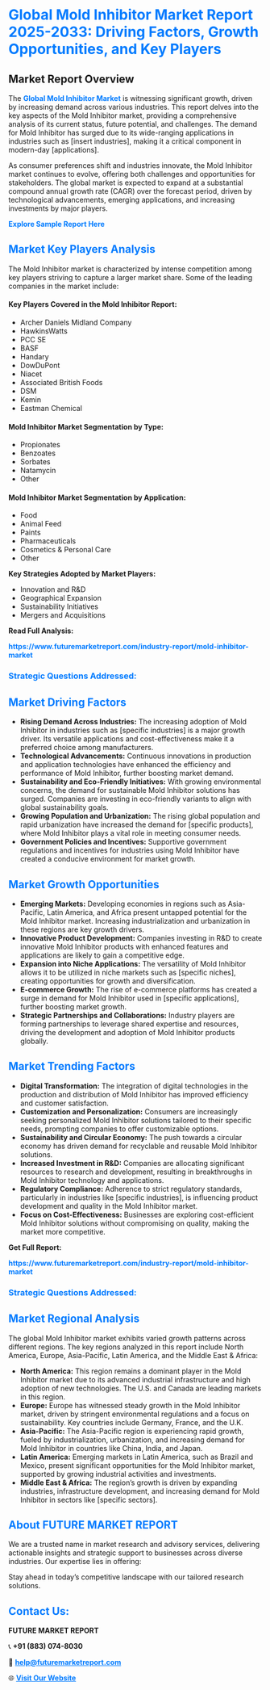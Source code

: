 <h1 style="color: #007BFF;">Global Mold Inhibitor Market Report 2025-2033: Driving Factors, Growth Opportunities, and Key Players</h1>

<section id="overview">
<h2>Market Report Overview</h2>
<p>The <a href="https://www.futuremarketreport.com/industry-report/mold-inhibitor-market" style="color: #007BFF; text-decoration: none;"><strong>Global Mold Inhibitor Market</strong></a> is witnessing significant growth, driven by increasing demand across various industries. This report delves into the key aspects of the Mold Inhibitor market, providing a comprehensive analysis of its current status, future potential, and challenges. The demand for Mold Inhibitor has surged due to its wide-ranging applications in industries such as [insert industries], making it a critical component in modern-day [applications].</p>
<p>As consumer preferences shift and industries innovate, the Mold Inhibitor market continues to evolve, offering both challenges and opportunities for stakeholders. The global market is expected to expand at a substantial compound annual growth rate (CAGR) over the forecast period, driven by technological advancements, emerging applications, and increasing investments by major players.</p>
</section>

<section id="overview">
<p><a href="https://www.futuremarketreport.com/request-sample/reportId=114796" style="color: #007BFF; text-decoration: none;"><strong>Explore Sample Report Here</strong></a></p>
</section>

<section id="key-players">
<h2 style="color: #007BFF;">Market Key Players Analysis</h2>
<p>The Mold Inhibitor market is characterized by intense competition among key players striving to capture a larger market share. Some of the leading companies in the market include:</p>
<h4>Key Players Covered in the Mold Inhibitor Report:</h4>
<ul><li>Archer Daniels Midland Company</li><li>HawkinsWatts</li><li>PCC SE</li><li>BASF</li><li>Handary</li><li>DowDuPont</li><li>Niacet</li><li>Associated British Foods</li><li>DSM</li><li>Kemin</li><li>Eastman Chemical</li></ul>
<h4>Mold Inhibitor Market Segmentation by Type:</h4>
<ul><li>Propionates</li><li>Benzoates</li><li>Sorbates</li><li>Natamycin</li><li>Other</li></ul>

<h4>Mold Inhibitor Market Segmentation by Application:</h4>
<ul><li>Food</li><li>Animal Feed</li><li>Paints</li><li>Pharmaceuticals</li><li>Cosmetics &amp; Personal Care</li><li>Other</li></ul>
<p><strong>Key Strategies Adopted by Market Players:</strong></p>
<ul>
<li>Innovation and R&D</li>
<li>Geographical Expansion</li>
<li>Sustainability Initiatives</li>
<li>Mergers and Acquisitions</li>
</ul>
</section>

<section>
<p><strong>Read Full Analysis: </strong></p><a href="https://www.futuremarketreport.com/industry-report/mold-inhibitor-market" style="color: #007BFF; text-decoration: none;"><strong>https://www.futuremarketreport.com/industry-report/mold-inhibitor-market</strong></a>
<h3 style="color: #007BFF;">Strategic Questions Addressed:</h3>
</section>

<section id="driving-factors">
<h2 style="color: #007BFF;">Market Driving Factors</h2>
<ul>
<li><strong>Rising Demand Across Industries:</strong> The increasing adoption of Mold Inhibitor in industries such as [specific industries] is a major growth driver. Its versatile applications and cost-effectiveness make it a preferred choice among manufacturers.</li>
<li><strong>Technological Advancements:</strong> Continuous innovations in production and application technologies have enhanced the efficiency and performance of Mold Inhibitor, further boosting market demand.</li>
<li><strong>Sustainability and Eco-Friendly Initiatives:</strong> With growing environmental concerns, the demand for sustainable Mold Inhibitor solutions has surged. Companies are investing in eco-friendly variants to align with global sustainability goals.</li>
<li><strong>Growing Population and Urbanization:</strong> The rising global population and rapid urbanization have increased the demand for [specific products], where Mold Inhibitor plays a vital role in meeting consumer needs.</li>
<li><strong>Government Policies and Incentives:</strong> Supportive government regulations and incentives for industries using Mold Inhibitor have created a conducive environment for market growth.</li>
</ul>
</section>

<section id="growth-opportunities">
<h2 style="color: #007BFF;">Market Growth Opportunities</h2>
<ul>
<li><strong>Emerging Markets:</strong> Developing economies in regions such as Asia-Pacific, Latin America, and Africa present untapped potential for the Mold Inhibitor market. Increasing industrialization and urbanization in these regions are key growth drivers.</li>
<li><strong>Innovative Product Development:</strong> Companies investing in R&D to create innovative Mold Inhibitor products with enhanced features and applications are likely to gain a competitive edge.</li>
<li><strong>Expansion into Niche Applications:</strong> The versatility of Mold Inhibitor allows it to be utilized in niche markets such as [specific niches], creating opportunities for growth and diversification.</li>
<li><strong>E-commerce Growth:</strong> The rise of e-commerce platforms has created a surge in demand for Mold Inhibitor used in [specific applications], further boosting market growth.</li>
<li><strong>Strategic Partnerships and Collaborations:</strong> Industry players are forming partnerships to leverage shared expertise and resources, driving the development and adoption of Mold Inhibitor products globally.</li>
</ul>
</section>

<section id="trending-factors">
<h2 style="color: #007BFF;">Market Trending Factors</h2>
<ul>
<li><strong>Digital Transformation:</strong> The integration of digital technologies in the production and distribution of Mold Inhibitor has improved efficiency and customer satisfaction.</li>
<li><strong>Customization and Personalization:</strong> Consumers are increasingly seeking personalized Mold Inhibitor solutions tailored to their specific needs, prompting companies to offer customizable options.</li>
<li><strong>Sustainability and Circular Economy:</strong> The push towards a circular economy has driven demand for recyclable and reusable Mold Inhibitor solutions.</li>
<li><strong>Increased Investment in R&D:</strong> Companies are allocating significant resources to research and development, resulting in breakthroughs in Mold Inhibitor technology and applications.</li>
<li><strong>Regulatory Compliance:</strong> Adherence to strict regulatory standards, particularly in industries like [specific industries], is influencing product development and quality in the Mold Inhibitor market.</li>
<li><strong>Focus on Cost-Effectiveness:</strong> Businesses are exploring cost-efficient Mold Inhibitor solutions without compromising on quality, making the market more competitive.</li>
</ul>
</section>

<section>
<p><strong>Get Full Report: </strong></p><a href="https://www.futuremarketreport.com/industry-report/mold-inhibitor-market" style="color: #007BFF; text-decoration: none;"><strong>https://www.futuremarketreport.com/industry-report/mold-inhibitor-market</strong></a>
<h3 style="color: #007BFF;">Strategic Questions Addressed:</h3>
</section>


<section id="regional-analysis">
<h2 style="color: #007BFF;">Market Regional Analysis</h2>
<p>The global Mold Inhibitor market exhibits varied growth patterns across different regions. The key regions analyzed in this report include North America, Europe, Asia-Pacific, Latin America, and the Middle East & Africa:</p>
<ul>
<li><strong>North America:</strong> This region remains a dominant player in the Mold Inhibitor market due to its advanced industrial infrastructure and high adoption of new technologies. The U.S. and Canada are leading markets in this region.</li>
<li><strong>Europe:</strong> Europe has witnessed steady growth in the Mold Inhibitor market, driven by stringent environmental regulations and a focus on sustainability. Key countries include Germany, France, and the U.K.</li>
<li><strong>Asia-Pacific:</strong> The Asia-Pacific region is experiencing rapid growth, fueled by industrialization, urbanization, and increasing demand for Mold Inhibitor in countries like China, India, and Japan.</li>
<li><strong>Latin America:</strong> Emerging markets in Latin America, such as Brazil and Mexico, present significant opportunities for the Mold Inhibitor market, supported by growing industrial activities and investments.</li>
<li><strong>Middle East & Africa:</strong> The region’s growth is driven by expanding industries, infrastructure development, and increasing demand for Mold Inhibitor in sectors like [specific sectors].</li>
</ul>
</section>

<footer>
<h2 style="color: #007BFF;">About FUTURE MARKET REPORT</h2>
<p>We are a trusted name in market research and advisory services, delivering actionable insights and strategic support to businesses across diverse industries. Our expertise lies in offering:</p>

<p>Stay ahead in today’s competitive landscape with our tailored research solutions.</p>

<h2 style="color: #007BFF;">Contact Us:</h2>
<p><strong>FUTURE MARKET REPORT</strong></p>
<p>📞 <strong>+91 (883) 074-8030</strong></p>
<p>📧 <strong><a href="mailto:help@futuremarketreport.com" style="color: #007BFF;">help@futuremarketreport.com</a></strong></p>
<p>🌐 <strong><a href="https://www.futuremarketreport.com/" style="color: #007BFF;">Visit Our Website</a></strong></p>
</footer>
